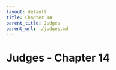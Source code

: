 ```yaml
---
layout: default
title: Chapter 14
parent_title: Judges
parent_url: ./judges.md
---
```


# Judges - Chapter 14
